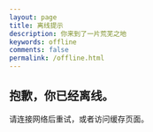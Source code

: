 ```yaml
---
layout: page
title: 离线提示
description: 你来到了一片荒芜之地
keywords: offline
comments: false
permalink: /offline.html
---
```


## 抱歉，你已经离线。  
请连接网络后重试，或者访问缓存页面。